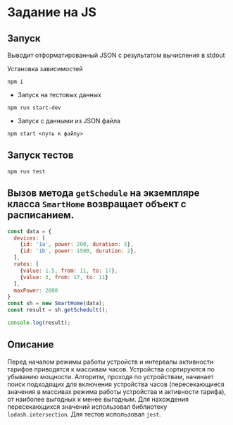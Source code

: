 # Задание на JS

## Запуск

Выводит отформатированный JSON с результатом вычисления в stdout

Установка зависимостей
```
npm i
```

* Запуск на тестовых данных
```
npm run start-dev
```

* Запуск с данными из JSON файла
```
npm start <путь к файлу>
```

## Запуск тестов

```
npm run test
```

## Вызов метода `getSchedule` на экземпляре класса `SmartHome` возвращает объект с расписанием.
```js
const data = {
  devices: [
    {id: '1a', power: 200, duration: 5},
    {id: '1b', power: 1500, duration: 2},
  ],
  rates: [
    {value: 1.5, from: 11, to: 17},
    {value: 3, from: 17, to: 11}
  ],
  maxPower: 2000
}
const sh = new SmartHome(data);
const result = sh.getSchedult();

console.log(result);
```

## Описание

Перед началом режимы работы устройств и интервалы активности тарифов приводятся к массивам часов. Устройства сортируются по убыванию мощности. Алгоритм, проходя по устройствам, начинает поиск подходящих для включения устройства часов (пересекающиеся значения в массивах режима работы устройства и активности тарифа), от наиболее выгодных к менее выгодным. Для нахождения пересекающихся значений использовал библиотеку `lodash.intersection`. Для тестов использовал `jest`.
